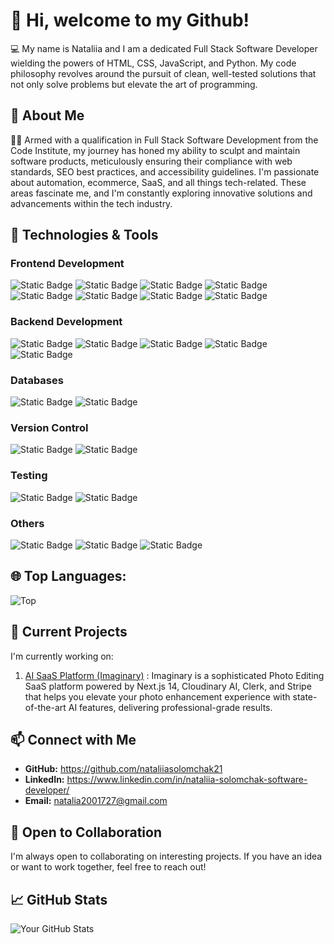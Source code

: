 # 👋 Hi, welcome to my Github!

💻 My name is Nataliia and I am a dedicated Full Stack Software Developer wielding the powers of HTML, CSS, JavaScript, and Python. My code philosophy revolves around the pursuit of clean, well-tested solutions that not only solve problems but elevate the art of programming.

## 🚀 About Me

👩‍💻 Armed with a qualification in Full Stack Software Development from the Code Institute, my journey has honed my ability to sculpt and maintain software products, meticulously ensuring their compliance with web standards, SEO best practices, and accessibility guidelines. I'm passionate about automation, ecommerce, SaaS, and all things tech-related. These areas fascinate me, and I'm constantly exploring innovative solutions and advancements within the tech industry. 

## 🔧 Technologies & Tools

### Frontend Development

![Static Badge](https://img.shields.io/badge/HTML-red) ![Static Badge](https://img.shields.io/badge/CSS-blue) ![Static Badge](https://img.shields.io/badge/JavaScript-orange)  ![Static Badge](https://img.shields.io/badge/React-blue) ![Static Badge](https://img.shields.io/badge/NextJS-black) ![Static Badge](https://img.shields.io/badge/jQuery-plum) ![Static Badge](https://img.shields.io/badge/Bootstrap-brown) ![Static Badge](https://img.shields.io/badge/Tailwind-navy) 

### Backend Development

![Static Badge](https://img.shields.io/badge/Python-darkgreen) ![Static Badge](https://img.shields.io/badge/Django-grey) ![Static Badge](https://img.shields.io/badge/Flask-olivegreen) ![Static Badge](https://img.shields.io/badge/Node.js-white) ![Static Badge](https://img.shields.io/badge/Express.js-grey)

### Databases

![Static Badge](https://img.shields.io/badge/PostgreSQL-purple) ![Static Badge](https://img.shields.io/badge/MongoDB-olive) 

### Version Control

![Static Badge](https://img.shields.io/badge/Git-tomato) ![Static Badge](https://img.shields.io/badge/GitHub-darkviolet) 

### Testing

![Static Badge](https://img.shields.io/badge/Jest-red) ![Static Badge](https://img.shields.io/badge/Postman-brown) 

### Others

![Static Badge](https://img.shields.io/badge/Figma-pink) ![Static Badge](https://img.shields.io/badge/Agile-navy) ![Static Badge](https://img.shields.io/badge/Heroku-orchid) 
 
## 🌐 Top Languages:

![Top](https://github-readme-stats.vercel.app/api/top-langs/?username=nataliiasolomchak21&layout=compact)

## 🌱 Current Projects

I'm currently working on:

1. [AI SaaS Platform (Imaginary)](https://github.com/nataliiasolomchak21/ai-saas-platform-imaginary) :  Imaginary is a sophisticated Photo Editing SaaS platform powered by Next.js 14, Cloudinary AI, Clerk, and Stripe that helps you elevate your photo enhancement experience with state-of-the-art AI features, delivering professional-grade results.

## 📫 Connect with Me

- **GitHub:** https://github.com/nataliiasolomchak21
- **LinkedIn:** https://www.linkedin.com/in/nataliia-solomchak-software-developer/
- **Email:** natalia2001727@gmail.com

## 🤝 Open to Collaboration

I'm always open to collaborating on interesting projects. If you have an idea or want to work together, feel free to reach out!

## 📈 GitHub Stats

![Your GitHub Stats](<https://github-readme-stats.vercel.app/api?username=nataliiasolomchak21&show_icons=true&hide_title=true&count_private=true&hide=issues>)
